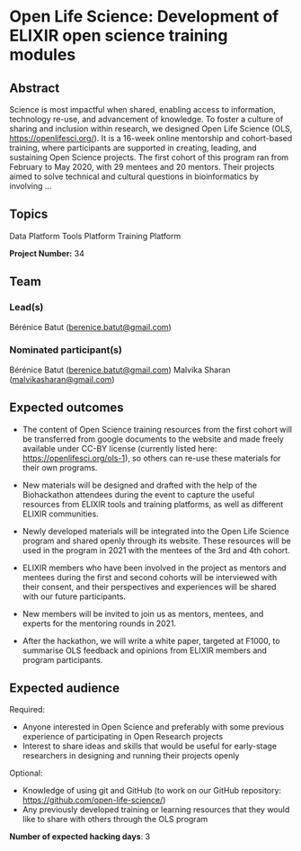 # Open Life Science: Development of ELIXIR open science training modules

## Abstract

Science is most impactful when shared, enabling access to information, technology re-use, and advancement of knowledge. To foster a culture of sharing and inclusion within research, we designed Open Life Science (OLS, https://openlifesci.org/). It is a 16-week online mentorship and cohort-based training, where participants are supported in creating, leading, and sustaining Open Science projects. The first cohort of this program ran from February to May 2020, with 29 mentees and 20 mentors. Their projects aimed to solve technical and cultural questions in bioinformatics by involving ...

## Topics

Data Platform
 Tools Platform
 Training Platform

**Project Number:** 34

## Team

### Lead(s)

Bérénice Batut (berenice.batut@gmail.com)

### Nominated participant(s)

Bérénice Batut (berenice.batut@gmail.com)
 Malvika Sharan (malvikasharan@gmail.com)

## Expected outcomes

- The content of Open Science training resources from the first cohort will be transferred from google documents to the website and made freely available under CC-BY license (currently listed here: https://openlifesci.org/ols-1), so others can re-use these materials for their own programs. 
 
 - New materials will be designed and drafted with the help of the Biohackathon attendees during the event to capture the useful resources from ELIXIR tools and training platforms, as well as different ELIXIR communities.
 
 - Newly developed materials will be integrated into the Open Life Science program and shared openly through its website. These resources will be used in the program in 2021 with the mentees of the 3rd and 4th cohort.
 
 - ELIXIR members who have been involved in the project as mentors and mentees during the first and second cohorts will be interviewed with their consent, and their perspectives and experiences will be shared with our future participants.
 
 - New members will be invited to join us as mentors, mentees, and experts for the mentoring rounds in 2021.
 
 - After the hackathon, we will write a white paper, targeted at F1000, to summarise OLS feedback and opinions from ELIXIR members and program participants.

## Expected audience

Required:
 - Anyone interested in Open Science and preferably with some previous experience of participating in Open Research projects
 - Interest to share ideas and skills that would be useful for early-stage researchers in designing and running their projects openly
 
 Optional: 
 - Knowledge of using git and GitHub (to work on our GitHub repository: https://github.com/open-life-science/)
 - Any previously developed training or learning resources that they would like to share with others through the OLS program

**Number of expected hacking days**: 3

